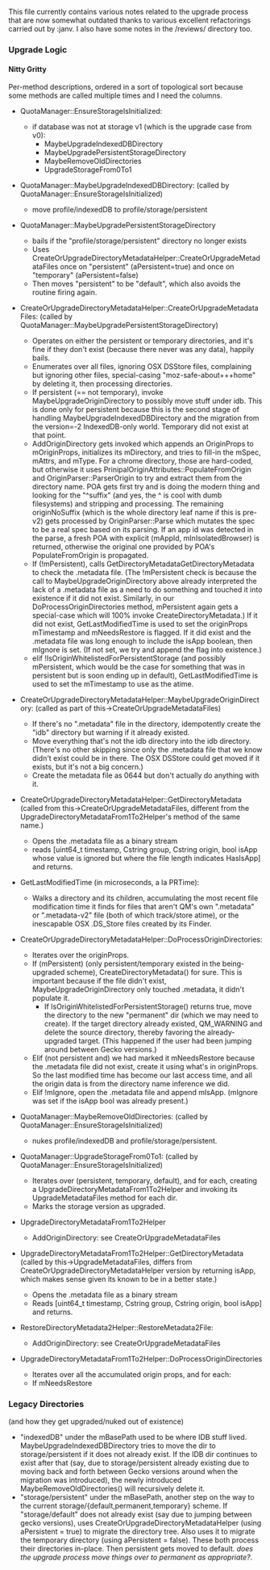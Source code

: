This file currently contains various notes related to the upgrade process that
are now somewhat outdated thanks to various excellent refactorings carried out
by :janv.  I also have some notes in the /reviews/ directory too.

### Upgrade Logic ###



#### Nitty Gritty ####
Per-method descriptions, ordered in a sort of topological sort because some
methods are called multiple times and I need the columns.

* QuotaManager::EnsureStorageIsInitialized:
  * if database was not at storage v1 (which is the upgrade case from v0):
    * MaybeUpgradeIndexedDBDirectory
    * MaybeUpgradePersistentStorageDirectory
    * MaybeRemoveOldDirectories
    * UpgradeStorageFrom0To1

* QuotaManager::MaybeUpgradeIndexedDBDirectory: (called by
  QuotaManager::EnsureStorageIsInitialized)
  * move profile/indexedDB to profile/storage/persistent

* QuotaManager::MaybeUpgradePersistentStorageDirectory
  * bails if the "profile/storage/persistent" directory no longer exists
  * Uses CreateOrUpgradeDirectoryMetadataHelper::CreateOrUpgradeMetadataFiles
    once on "persistent" (aPersistent=true) and once on "temporary"
    (aPersistent=false)
  * Then moves "persistent" to be "default", which also avoids the routine
    firing again.

* CreateOrUpgradeDirectoryMetadataHelper::CreateOrUpgradeMetadataFiles:
  (called by QuotaManager::MaybeUpgradePersistentStorageDirectory)
  * Operates on either the persistent or temporary directories, and it's fine if
    they don't exist (because there never was any data), happily bails.
  * Enumerates over all files, ignoring OSX DSStore files, complaining but
    ignoring other files, special-casing "moz-safe-about+++home" by deleting it,
    then processing directories.
  * If persistent (== not temporary), invoke MaybeUpgradeOriginDirectory to
    possibly move stuff under idb.  This is done only for persistent because
    this is the second stage of handling MaybeUpgradeIndexedDBDirectory and the
    migration from the version=-2 IndexedDB-only world.  Temporary did not
    exist at that point.
  * AddOriginDirectory gets invoked which appends an OriginProps to
    mOriginProps, initializes its mDirectory, and tries to fill-in the mSpec,
    mAttrs, and mType.  For a chrome directory, those are hard-coded, but
    otherwise it uses PrinipalOriginAttributes::PopulateFromOrigin and
    OriginParser::ParserOrigin to try and extract them from the directory name.
    POA gets first try and is doing the modern thing and looking for the
    "^suffix" (and yes, the ^ is cool with dumb filesystems) and stripping and
    processing.  The remaining originNoSuffix (which is the whole directory
    leaf name if this is pre-v2) gets processed by OriginParser::Parse which
    mutates the spec to be a real spec based on its parsing.  If an app id was
    detected in the parse, a fresh POA with explicit (mAppId,
    mInIsolatedBrowser) is returned, otherwise the original one provided by
    POA's PopulateFromOrigin is propagated.
  * If (!mPersistent), calls GetDirectoryMetadataGetDirectoryMetadata to check
    the .metadata file.  (The !mPersistent check is because the call to
    MaybeUpgradeOriginDirectory above already interpreted the lack of a
    .metadata file as a need to do something and touched it into existence if it
    did not exist.  Similarly, in our DoProcessOriginDirectories method,
    mPersistent again gets a special-case which will 100% invoke
    CreateDirectoryMetadata.)  If it did not exist, GetLastModifiedTime is used
    to set the originProps mTimestamp and mNeedsRestore is flagged.  If it did
    exist and the .metadata file was long enough to include the isApp boolean,
    then mIgnore is set.  (If not set, we try and append the flag into
    existence.)
  * elif !IsOriginWhitelistedForPersistentStorage (and possibly mPersistent,
    which would be the case for something that was in persistent but is soon
    ending up in default), GetLastModifiedTime is used to set the mTimestamp to
    use as the atime.


* CreateOrUpgradeDirectoryMetadataHelper::MaybeUpgradeOriginDirectory:
  (called as part of this->CreateOrUpgradeMetadataFiles)
  * If there's no ".metadata" file in the directory, idempotently create the
    "idb" directory but warning if it already existed.
  * Move everything that's not the idb directory into the idb directory.
    (There's no other skipping since only the .metadata file that we know didn't
    exist could be in there.  The OSX DSStore could get moved if it exists, but
    it's not a big concern.)
  * Create the metadata file as 0644 but don't actually do anything with it.

* CreateOrUpgradeDirectoryMetadataHelper::GetDirectoryMetadata
  (called from this->CreateOrUpgradeMetadataFiles, different from the
   UpgradeDirectoryMetadataFrom1To2Helper's method of the same name.)
  * Opens the .metadata file as a binary stream
  * reads [uint64_t timestamp, Cstring group, Cstring origin, bool isApp whose
    value is ignored but where the file length indicates HasIsApp] and returns.

* GetLastModifiedTime (in microseconds, a la PRTime):
  * Walks a directory and its children, accumulating the most recent file
    modification time it finds for files that aren't QM's own ".metadata" or
    ".metadata-v2" file (both of which track/store atime), or the inescapable
    OSX .DS_Store files created by its Finder.

* CreateOrUpgradeDirectoryMetadataHelper::DoProcessOriginDirectories:
  * Iterates over the originProps.
  * If (mPersistent) (only persistent/temporary existed in the being-upgraded
    scheme), CreateDirectoryMetadata() for sure.  This is important because if
    the file didn't exist, MaybeUpgradeOriginDirectory only touched .metadata,
    it didn't populate it.
    * If IsOriginWhitelistedForPersistentStorage() returns true, move
      the directory to the new "permanent" dir (which we may need to create).
      If the target directory already existed, QM_WARNING and delete the source
      directory, thereby favoring the already-upgraded target.  (This happened
      if the user had been jumping around between Gecko versions.)
  * Elif (not persistent and) we had marked it mNeedsRestore because the
    .metadata file did not exist, create it using what's in originProps.  So the
    last modified time has become our last access time, and all the origin data
    is from the directory name inference we did.
  * Elif !mIgnore, open the .metadata file and append mIsApp.  (mIgnore was set
    if the isApp bool was already present.)

* QuotaManager::MaybeRemoveOldDirectories: (called by
  QuotaManager::EnsureStorageIsInitialized)
  * nukes profile/indexedDB and profile/storage/persistent.

* QuotaManager::UpgradeStorageFrom0To1: (called by
  QuotaManager::EnsureStorageIsInitialized)
  * Iterates over (persistent, temporary, default), and for each, creating a
    UpgradeDirectoryMetadataFrom1To2Helper and invoking its UpgradeMetadataFiles
    method for each dir.
  * Marks the storage version as upgraded.

* UpgradeDirectoryMetadataFrom1To2Helper
  * AddOriginDirectory: see CreateOrUpgradeMetadataFiles

* UpgradeDirectoryMetadataFrom1To2Helper::GetDirectoryMetadata
  (called by this->UpgradeMetadataFiles, differs from
  CreateOrUpgradeDirectoryMetadataHelper version by returning isApp, which makes
  sense given its known to be in a better state.)
  * Opens the .metadata file as a binary stream
  * Reads [uint64_t timestamp, Cstring group, Cstring origin, bool isApp] and
    returns.

* RestoreDirectoryMetadata2Helper::RestoreMetadata2File:
  * AddOriginDirectory: see CreateOrUpgradeMetadataFiles

* UpgradeDirectoryMetadataFrom1To2Helper::DoProcessOriginDirectories
  * Iterates over all the accumulated origin props, and for each:
  * If mNeedsRestore


### Legacy Directories ###
(and how they get upgraded/nuked out of existence)

* "indexedDB" under the mBasePath used to be where IDB stuff lived.
  MaybeUpgradeIndexedDBDirectory tries to move the dir to storage/persistent if
  it does not already exist.  If the IDB dir continues to exist after that (say,
  due to storage/persistent already existing due to moving back and forth
  between Gecko versions around when the migration was introduced), the
  newly introduced MaybeRemoveOldDirectories() will recursively delete it.
* "storage/persistent" under the mBasePath, another step on the way to the
  current storage/{default,permanent,temporary} scheme.  If "storage/default"
  does not already exist (say due to jumping between gecko versions), uses
  CreateOrUpgradeDirectoryMetadataHelper (using aPersistent = true) to migrate
  the directory tree.  Also uses it to migrate the temporary directory
  (using aPersistent = false).  These both process their directories in-place.
  Then persistent gets moved to default. *does the upgrade process move things
  over to permanent as appropriate?*.

